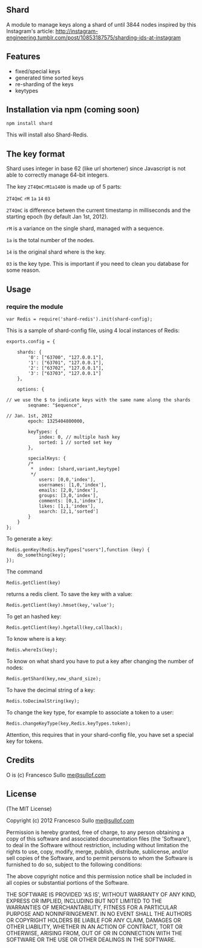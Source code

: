 ## Shard

A module to manage keys along a shard of until 3844 nodes inspired by this Instagram's article:
http://instagram-engineering.tumblr.com/post/10853187575/sharding-ids-at-instagram

## Features

 * fixed/special keys
 * generated time sorted keys
 * re-sharding of the keys
 * keytypes
 
## Installation via npm (coming soon)
	npm install shard

This will install also Shard-Redis.

## The key format

Shard uses integer in base 62 (like url shortener) since Javascript is not able to correctly manage 64-bit integers.

The key `2T4QmCrM1a1400` is made up of 5 parts:

`2T4QmC` `rM` `1a` `14` `03`

`2T4QmC` is difference betwen the current timestamp in milliseconds and the starting epoch (by default Jan 1st, 2012). 

`rM` is a variance on the single shard, managed with a sequence.

`1a` is the total number of the nodes.

`14` is the original shard where is the key.

`03` is the key type. This is important if you need to clean you database for some reason.

## Usage

### require the module

    var Redis = require('shard-redis').init(shard-config);

This is a sample of shard-config file, using 4 local instances of Redis:

	exports.config = {
			
		shards: {
		    '0': ["63700", "127.0.0.1"],
		    '1': ["63701", "127.0.0.1"],
		    '2': ["63702", "127.0.0.1"],
		    '3': ["63703", "127.0.0.1"]
		},
	
		options: {
	
	// we use the $ to indicate keys with the same name along the shards
			seqname: "$equence",
			
	// Jan. 1st, 2012		
			epoch: 1325404800000,
				
			keyTypes: {
				index: 0, // multiple hash key
				sorted: 1 // sorted set key	
			},
		
			specialKeys: {
			/*	
			 *  index: [shard,variant,keytype]
			 */	
				users: [0,0,'index'], 
				usernames: [1,0,'index'],
				emails: [2,0,'index'],
				groups: [3,0,'index'],
				comments: [0,1,'index'],
				likes: [1,1,'index'],
				search: [2,1,'sorted']
			}
		}
	};
		
To generate a key:

	Redis.genKey(Redis.keyTypes["users"],function (key) {
		do_something(key);
	});		
	
The command

	Redis.getClient(key)
	
returns a redis client. To save the key with a value:

	Redis.getClient(key).hmset(key,'value');
	
To get an hashed key:

	Redis.getClient(key).hgetall(key,callback);
	
To know where is a key:

	Redis.whereIs(key);

To know on what shard you have to put a key after changing the number of nodes:

	Redis.getShard(key,new_shard_size);
	
To have the decimal string of a key:

	Redis.toDecimalString(key);
	
To change the key type, for example to associate a token to a user:

	Redis.changeKeyType(key,Redis.keyTypes.token);
	
Attention, this requires that in your shard-config file, you have set a special key for tokens.

			
## Credits

O is (c) Francesco Sullo <me@sullof.com>

## License 

(The MIT License)

Copyright (c) 2012 Francesco Sullo <me@sullof.com>

Permission is hereby granted, free of charge, to any person obtaining
a copy of this software and associated documentation files (the
'Software'), to deal in the Software without restriction, including
without limitation the rights to use, copy, modify, merge, publish,
distribute, sublicense, and/or sell copies of the Software, and to
permit persons to whom the Software is furnished to do so, subject to
the following conditions:

The above copyright notice and this permission notice shall be
included in all copies or substantial portions of the Software.

THE SOFTWARE IS PROVIDED 'AS IS', WITHOUT WARRANTY OF ANY KIND,
EXPRESS OR IMPLIED, INCLUDING BUT NOT LIMITED TO THE WARRANTIES OF
MERCHANTABILITY, FITNESS FOR A PARTICULAR PURPOSE AND NONINFRINGEMENT.
IN NO EVENT SHALL THE AUTHORS OR COPYRIGHT HOLDERS BE LIABLE FOR ANY
CLAIM, DAMAGES OR OTHER LIABILITY, WHETHER IN AN ACTION OF CONTRACT,
TORT OR OTHERWISE, ARISING FROM, OUT OF OR IN CONNECTION WITH THE
SOFTWARE OR THE USE OR OTHER DEALINGS IN THE SOFTWARE.	
